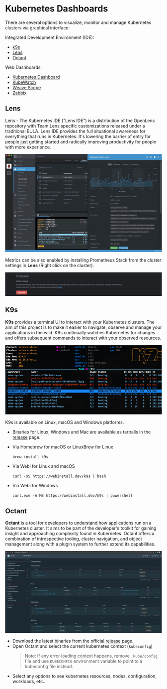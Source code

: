 # Kubernetes Dashboards

There are several options to visualize, monitor and manage Kubernetes clusters via graphical interface:

Integrated Development Environment (IDE):

* [k9s](https://github.com/derailed/k9s)
* [Lens](https://github.com/lensapp/lens)
* [Octant](https://github.com/vmware-tanzu/octant)

Web Dashboards:

* [Kubernetes Dashboard](https://github.com/kubernetes/dashboard)
* [KubeWatch](https://github.com/bitnami-labs/kubewatch)
* [Weave Scope](https://github.com/weaveworks/scope)
* [Zabbix](https://www.zabbix.com/)

## Lens

Lens - The Kubernetes IDE ("Lens IDE") is a distribution of the OpenLens repository with Team Lens specific customizations released under a traditional EULA. Lens IDE provides the full situational awareness for everything that runs in Kubernetes. It's lowering the barrier of entry for people just getting started and radically improving productivity for people with more experience.

![Lens](images/dashboard-lens.jpg)

Metrics can be also enabled by installing Prometheus Stack from the cluster settings in **Lens** (Right click on the cluster).

![Lens](images/dashboard-lens-metrics.png)

## K9s

**K9s** provides a terminal UI to interact with your Kubernetes clusters. The aim of this project is to make it easier to navigate, observe and manage your applications in the wild. K9s continually watches Kubernetes for changes and offers subsequent commands to interact with your observed resources.

![Lens](images/dashboard-k9s.png)

K9s is available on Linux, macOS and Windows platforms.

* Binaries for Linux, Windows and Mac are available as tarballs in the [release](https://github.com/derailed/k9s/releases) page.

* Via Homebrew for macOS or LinuxBrew for Linux

    `brew install k9s`

* Via Webi for Linux and macOS

    `curl -sS https://webinstall.dev/k9s | bash`

* Via Webi for Windows

    `curl.exe -A MS https://webinstall.dev/k9s | powershell`

## Octant

**Octant** is a tool for developers to understand how applications run on a Kubernetes cluster. It aims to be part of the developer's toolkit for gaining insight and approaching complexity found in Kubernetes. Octant offers a combination of introspective tooling, cluster navigation, and object management along with a plugin system to further extend its capabilities.

![Lens](images/dashboard-octant.png)

* Download the latest binaries from the official [release](https://github.com/vmware-tanzu/octant/releases) page.
* Open Octant and select the current kubernetes context (`kubeconfig`)
    > Note: If any error loading context happens, remove `.kube/config` file and use `KUBECONFIG` environment variable to point to a kubeconfig file instead.
* Select any options to see kubernetes resources, nodes, configuration, workloads, etc..
